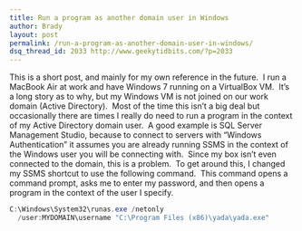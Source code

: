 ```yaml
---
title: Run a program as another domain user in Windows
author: Brady
layout: post
permalink: /run-a-program-as-another-domain-user-in-windows/
dsq_thread_id: 2033 http://www.geekytidbits.com/?p=2033
---
```


This is a short post, and mainly for my own reference in the future.  I run a MacBook Air at work and have Windows 7 running on a VirtualBox VM.  It&#8217;s a long story as to why, but my Windows VM is not joined on our work domain (Active Directory).  Most of the time this isn&#8217;t a big deal but occasionally there are times I really do need to run a program in the context of my Active Directory domain user.  A good example is SQL Server Management Studio, because to connect to servers with &#8220;Windows Authentication&#8221; it assumes you are already running SSMS in the context of the Windows user you will be connecting with.  Since my box isn&#8217;t even connected to the domain, this is a problem.  To get around this, I changed my SSMS shortcut to use the following command.  This command opens a command prompt, asks me to enter my password, and then opens a program in the context of the user I specify.

```powershell
C:\Windows\System32\runas.exe /netonly
  /user:MYDOMAIN\username "C:\Program Files (x86)\yada\yada.exe"
```
